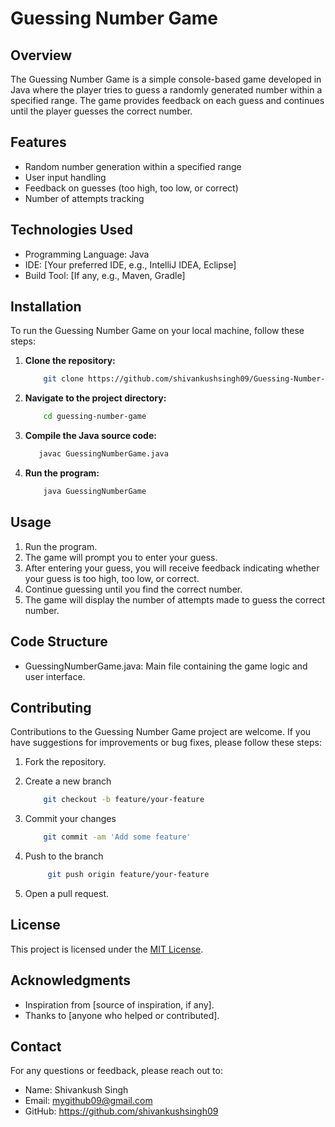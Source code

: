 # Guessing Number Game

## Overview

The Guessing Number Game is a simple console-based game developed in Java where the player tries to guess a randomly generated number within a specified range. The game provides feedback on each guess and continues until the player guesses the correct number.

## Features

- Random number generation within a specified range
- User input handling
- Feedback on guesses (too high, too low, or correct)
- Number of attempts tracking

## Technologies Used

- Programming Language: Java
- IDE: [Your preferred IDE, e.g., IntelliJ IDEA, Eclipse]
- Build Tool: [If any, e.g., Maven, Gradle]

## Installation

To run the Guessing Number Game on your local machine, follow these steps:

1. **Clone the repository:**

   ```bash
       git clone https://github.com/shivankushsingh09/Guessing-Number-Game.git
   ```

2. **Navigate to the project directory:**

   ```bash
       cd guessing-number-game
   ```

3. **Compile the Java source code:**

   ```bash
      javac GuessingNumberGame.java
   ```

4. **Run the program:**

   ```bash
       java GuessingNumberGame
   ```

## Usage

1. Run the program.
2. The game will prompt you to enter your guess.
3. After entering your guess, you will receive feedback indicating whether your guess is too high, too low, or correct.
4. Continue guessing until you find the correct number.
5. The game will display the number of attempts made to guess the correct number.

## Code Structure

- GuessingNumberGame.java: Main file containing the game logic and user interface.

## Contributing

Contributions to the Guessing Number Game project are welcome. If you have suggestions for improvements or bug fixes, please follow these steps:

1. Fork the repository.

2. Create a new branch

   ```bash
       git checkout -b feature/your-feature
   ```

3. Commit your changes

   ```bash
       git commit -am 'Add some feature'
   ```

4. Push to the branch

   ```bash
        git push origin feature/your-feature
   ```

5. Open a pull request.

## License

This project is licensed under the [MIT License]().

## Acknowledgments

- Inspiration from [source of inspiration, if any].
- Thanks to [anyone who helped or contributed].

## Contact

For any questions or feedback, please reach out to:

- Name: Shivankush Singh
- Email: mygithub09@gmail.com
- GitHub: https://github.com/shivankushsingh09
